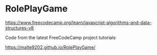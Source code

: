 # RolePlayGame

https://www.freecodecamp.org/learn/javascript-algorithms-and-data-structures-v8

Code from the latest FreeCodeCamp project tutorials

https://malte9202.github.io/RolePlayGame/
